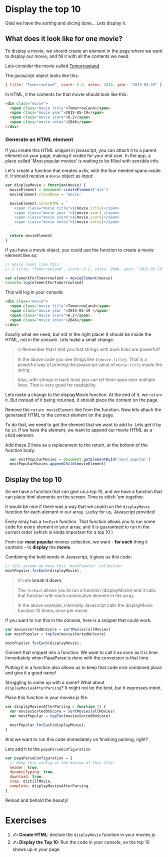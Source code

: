 # Display the top 10

Glad we have the sorting and slicing done... Lets display it.

## What does it look like for one movie?

To display a movie, we should create an element in the page where we want to display our movie, and fill it with all the contents we need.

Lets consider the movie called [Tomorrowland](https://www.themoviedb.org/movie/158852-tomorrowland?language=en)

The javascript object looks like this:
```js
{ title: "Tomorrowland", score: 6.2, votes: 2846, year: "2015-05-19" }
```

In HTML, it the contents for that movie should look like this:

```html
<div class="movie">
  <span class="movie title">Tomorrowland</span>
  <span class="movie year">2015-05-19</span>
  <span class="movie score">6.2</span>
  <span class="movie votes">2846</span>
</div>
```

### Generate an HTML element

If you create this HTML snippet in javascript, you can attach it to a parent element on your page, making it visible for your end user.
In the app, a place called 'Most popular movies' is waiting to be filled with sensible info.

Let's create a function that creates a div, with the four needed spans inside it. It should receive a `movie` object as input:

```js
var displayMovie = function(movie) {
  movieElement = document.createElement('div')
  movieElement.className = 'movie'

  movieElement.innerHTML = `
    <span class="movie title">${movie.title}</span>
    <span class="movie year ">${movie.year} </span>
    <span class="movie score">${movie.score}</span>
    <span class="movie votes">${movie.votes}</span>
  `

  return movieElement
}
```

If you have a movie object, you could use the function to create a movie element like so:

```js
// movie looks like this:
// { title: "Tomorrowland", score: 6.2, votes: 2846, year: "2015-05-19" }

var elementForTomorrowland = movieElement(movie)
console.log(elementForTomorrowland)
```
This will log in your console:
```html
<div class="movie">
  <span class="movie title">Tomorrowland</span>
  <span class="movie year ">2015-05-19 </span>
  <span class="movie score">6.2</span>
  <span class="movie votes">2846</span>
</div>
```
Exactly what we need, but not in the right place! It should be inside the HTML, not in the console. Lets make a small change.

> 🙄 Remember that I told you that strings with back ticks are powerful?
>
> In the above code you see things like `${movie.title}`. That is a powerful way of *printing* the javascript value of `movie.title` *inside* the string.
>
> Also, with strings in back ticks you can let them span over multiple lines. That is very good for readability.

Lets make a change to the displayMovie function. At the end of it, we `return` it. But instead of it being returned, it should place the content on the page.

Remove the `return movieElement` line from the function. Now lets attach the generated HTML to the correct element on the page.

To do that, we need to get the element that we want to add to. Lets get it by its `id`. If we have the element, we want to append our movie HTML as a child element.

Add these 2 lines as a replacement to the return, at the bottom of the function body:

```js
  var mostPopularMovies = document.getElementById('most-popular')
  mostPopularMovies.appendChild(movieElement)
```

## Display the top 10

So we have a function that can give us a top 10, and we have a function that can place html elements on the screen. Time to stitch 'em together.

It would be nice if there was a way that we could run the `displayMovie` function for each element in our array. Lucky for us, Javascript provides!

Every array has a `forEach` function. That function allows you to run some code for every element in your array, and it is guaranteed to run in the correct order (which is kinda important for a top 10 )

From our **most popular** movies collection, we want - **for each** thing it contains - to **display** the **movie**.

Combining the bold words in Javascript, it gives us this code:

```js
// lets assume we have this 'mostPopular' collection
mostPopular.forEach(displayMovie);
```

> 🤓 Lets **break it down**.
>
> The `forEach` allows you to run a function (displayMovie) and it calls that function with each consecutive element in the array.
>
> In the above example, internally Javascript calls the displayMovie function 10 times; once per movie.

If you want to run this in the console, here is a snippet that could work:
```js
var moviesSortedOnScore = sortMovies(allMovies)
var mostPopular = topTen(moviesSortedOnScore)

mostPopular.forEach(displayMovie);
```

Convert that snippet into a function. We want to call it as soon as it is time. Immediately when PapaParse is done with the conversion is that time.

Putting it in a function also allows us to keep that code nice contained place and give it a good name!

Struggling to come up with a name? What about `displayMoviesAfterParsing`? It might not be the best, but it expresses intent.

Place this function in your movies.js file.

```js
var displayMoviesAfterParsing = function () {
  var moviesSortedOnScore = sortMovies(allMovies)
  var mostPopular = topTen(moviesSortedOnScore)

  mostPopular.forEach(displayMovie);
}
```

And we want to run this code immediately on finishing parsing, right?

Lets add it to the `papaParseConfiguration`:

```js
var papaParseConfiguration = {
  // Keep this config at the bottom of this file!
  header: true,
  dynamicTyping: true,
  download: true,
  step: distillMovie,
  complete: displayMoviesAfterParsing,
}
```
Reload and behold the beauty!

# Exercises

1. ✍️ **Create HTML**: declare the `displayMovie` function in your movies.js
1. ✍️ **Display the Top 10**: Run the code in your console, so the top 10 shows up in your page
